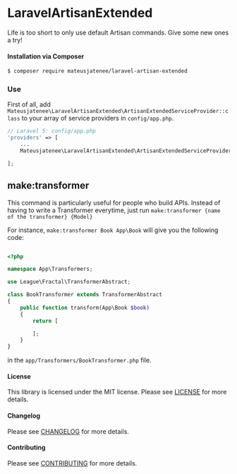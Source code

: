 LaravelArtisanExtended
================
<!-- [![Build Status](https://travis-ci.org/mateusjatenee/laravel-artisan-extended.svg?branch=master)](https://travis-ci.org/mateusjatenee/laravel-artisan-extended) -->

Life is too short to only use default Artisan commands. Give some new ones a try!

#### Installation via Composer
``` bash
$ composer require mateusjatenee/laravel-artisan-extended
```

### Use    

First of all, add `Mateusjatenee\LaravelArtisanExtended\ArtisanExtendedServiceProvider::class` to your array of service providers in `config/app.php`.  

```php   
// Laravel 5: config/app.php
'providers' => [
    ...
    Mateusjatenee\LaravelArtisanExtended\ArtisanExtendedServiceProvider::class,

];

```


## make:transformer  

This command is particularly useful for people who build APIs. Instead of having to write a Transformer everytime, just run `make:transformer {name of the transformer} {Model}`

For instance, `make:transformer Book App\Book` will give you the following code:   

```php  

<?php

namespace App\Transformers;

use League\Fractal\TransformerAbstract;

class BookTransformer extends TransformerAbstract
{
    public function transform(App\Book $book)
    {
        return [

        ];
    }
}
```

 in the `app/Transformers/BookTransformer.php` file.


#### License
This library is licensed under the MIT license. Please see [LICENSE](LICENSE.md) for more details.

#### Changelog
Please see [CHANGELOG](CHANGELOG.md) for more details.

#### Contributing
Please see [CONTRIBUTING](CONTRIBUTING.md) for more details.
